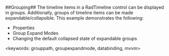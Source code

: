 ##Grouping##
The timeline items in a RadTimeline control can be displayed in groups. Additionally, groups of timeline items can be made expandable/collapsible.
This example demonstrates the following:

  - Properties
  - Group Expand Modes
  - Changing the default collapsed state of expandable groups

<keywords: grouppath, groupexpandmode, databinding, mvvm>